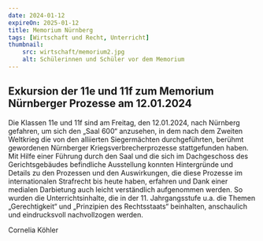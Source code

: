```yaml
---
date: 2024-01-12
expireOn: 2025-01-12
title: Memorium Nürnberg
tags: [Wirtschaft und Recht, Unterricht]
thumbnail:
    src: wirtschaft/memorium2.jpg
    alt: Schülerinnen und Schüler vor dem Memorium
---
```


## Exkursion der 11e und 11f zum Memorium Nürnberger Prozesse am 12.01.2024

Die Klassen 11e und 11f sind am Freitag, den 12.01.2024, nach Nürnberg gefahren, um sich den „Saal 600“ anzusehen, in dem nach dem Zweiten Weltkrieg die von den alliierten Siegermächten durchgeführten, berühmt gewordenen Nürnberger Kriegsverbrecherprozesse stattgefunden haben. Mit Hilfe einer Führung durch den Saal und die sich im Dachgeschoss des Gerichtsgebäudes befindliche Ausstellung konnten Hintergründe und Details zu den Prozessen und den Auswirkungen, die diese Prozesse im internationalen Strafrecht bis heute haben, erfahren und Dank einer medialen Darbietung auch leicht verständlich aufgenommen werden. So wurden die Unterrichtsinhalte, die in der 11. Jahrgangsstufe u.a. die Themen „Gerechtigkeit“ und „Prinzipien des Rechtsstaats“ beinhalten, anschaulich und eindrucksvoll nachvollzogen werden.

Cornelia Köhler

<gallery images="/images/wirtschaft/memorium1.jpg,/images/wirtschaft/memorium2.jpg,/images/wirtschaft/memorium3.jpg"></gallery>
